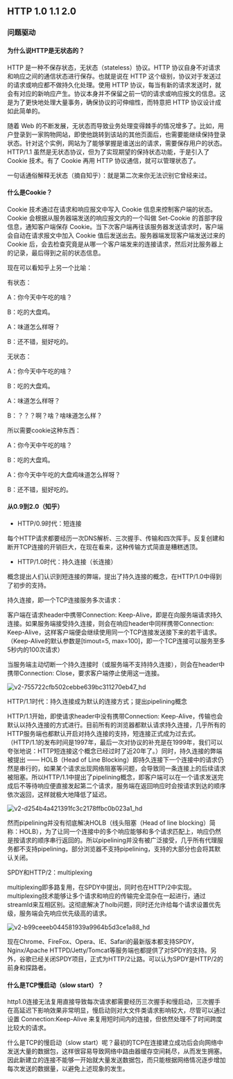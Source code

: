 ## HTTP  1.0 1.1 2.0
### 问题驱动
#### 为什么说HTTP是无状态的？
HTTP 是一种不保存状态，无状态（stateless）协议。HTTP 协议自身不对请求和响应之间的通信状态进行保存。也就是说在 HTTP 这个级别，协议对于发送过的请求或响应都不做持久化处理。使用 HTTP 协议，每当有新的请求发送时，就会有对应的新响应产生。协议本身并不保留之前一切的请求或响应报文的信息。这是为了更快地处理大量事务，确保协议的可伸缩性，而特意把 HTTP 协议设计成如此简单的。

随着 Web 的不断发展，无状态而导致业务处理变得棘手的情况增多了。比如，用户登录到一家购物网站，即使他跳转到该站的其他页面后，也需要能继续保持登录状态。针对这个实例，网站为了能够掌握是谁送出的请求，需要保存用户的状态。
HTTP/1.1 虽然是无状态协议，但为了实现期望的保持状态功能，于是引入了 Cookie 技术。有了 Cookie 再用 HTTP 协议通信，就可以管理状态了。

一句话通俗解释无状态（摘自知乎）：就是第二次来你无法识别它曾经来过。

#### 什么是Cookie？
Cookie 技术通过在请求和响应报文中写入 Cookie 信息来控制客户端的状态。Cookie 会根据从服务器端发送的响应报文内的一个叫做 Set-Cookie 的首部字段信息，通知客户端保存 Cookie。当下次客户端再往该服务器发送请求时，客户端会自动在请求报文中加入 Cookie 值后发送出去。服务器端发现客户端发送过来的 Cookie 后，会去检查究竟是从哪一个客户端发来的连接请求，然后对比服务器上的记录，最后得到之前的状态信息。

现在可以看知乎上另一个比喻：

有状态：

A：你今天中午吃的啥？

B：吃的大盘鸡。

A：味道怎么样呀？

B：还不错，挺好吃的。

无状态：

A：你今天中午吃的啥？

B：吃的大盘鸡。

A：味道怎么样呀？

B：？？？啊？啥？啥味道怎么样？

所以需要cookie这种东西：

A：你今天中午吃的啥？

B：吃的大盘鸡。

A：你今天中午吃的大盘鸡味道怎么样呀？

B：还不错，挺好吃的。

#### 从0.9到2.0（知乎）
* HTTP/0.9时代：短连接

每个HTTP请求都要经历一次DNS解析、三次握手、传输和四次挥手。反复创建和断开TCP连接的开销巨大，在现在看来，这种传输方式简直是糟糕透顶。

* HTTP/1.0时代：持久连接（长连接）

概念提出人们认识到短连接的弊端，提出了持久连接的概念，在HTTP/1.0中得到了初步的支持。

持久连接，即一个TCP连接服务多次请求：

客户端在请求header中携带Connection: Keep-Alive，即是在向服务端请求持久连接。如果服务端接受持久连接，则会在响应header中同样携带Connection: Keep-Alive，这样客户端便会继续使用同一个TCP连接发送接下来的若干请求。（Keep-Alive的默认参数是[timout=5, max=100]，即一个TCP连接可以服务至多5秒内的100次请求）

当服务端主动切断一个持久连接时（或服务端不支持持久连接），则会在header中携带Connection: Close，要求客户端停止使用这一连接。

![v2-755722cfb502cebbe639bc311270eb47_hd](https://user-images.githubusercontent.com/6982311/45009474-ed434280-b03a-11e8-8060-da91f4880690.png)

HTTP/1.1时代：持久连接成为默认的连接方式；提出pipelining概念

HTTP/1.1开始，即使请求header中没有携带Connection: Keep-Alive，传输也会默认以持久连接的方式进行。目前所有的浏览器都默认请求持久连接，几乎所有的HTTP服务端也都默认开启对持久连接的支持，短连接正式成为过去式。（HTTP/1.1的发布时间是1997年，最后一次对协议的补充是在1999年，我们可以夸张地说：HTTP短连接这个概念已经过时了近20年了。）同时，持久连接的弊端被提出 —— HOLB（Head of Line Blocking）即持久连接下一个连接中的请求仍然是串行的，如果某个请求出现网络阻塞等问题，会导致同一条连接上的后续请求被阻塞。所以HTTP/1.1中提出了pipelining概念，即客户端可以在一个请求发送完成后不等待响应便直接发起第二个请求，服务端在返回响应时会按请求到达的顺序依次返回，这样就极大地降低了延迟。

![v2-d254b4a421391fc3c2178ffbc0b023a1_hd](https://user-images.githubusercontent.com/6982311/45009568-6f336b80-b03b-11e8-9582-763798e44603.png)

然而pipelining并没有彻底解决HOLB（线头阻塞（Head of line blocking）简称：HOLB），为了让同一个连接中的多个响应能够和多个请求匹配上，响应仍然是按请求的顺序串行返回的。所以pipelining并没有被广泛接受，几乎所有代理服务都不支持pipelining，部分浏览器不支持pipelining，支持的大部分也会将其默认关闭。

SPDY和HTTP/2：multiplexing

multiplexing即多路复用，在SPDY中提出，同时也在HTTP/2中实现。multiplexing技术能够让多个请求和响应的传输完全混杂在一起进行，通过streamId来互相区别。这彻底解决了holb问题，同时还允许给每个请求设置优先级，服务端会先响应优先级高的请求。

![v2-b99ceeeb044581939a9964b5d3ce1a88_hd](https://user-images.githubusercontent.com/6982311/45009654-fa146600-b03b-11e8-8f51-335182eb69b6.png)


现在Chrome、FireFox、Opera、IE、Safari的最新版本都支持SPDY，Nginx/Apache HTTPD/Jetty/Tomcat等服务端也都提供了对SPDY的支持。另外，谷歌已经关闭SPDY项目，正式为HTTP/2让路。可以认为SPDY是HTTP/2的前身和探路者。

#### 什么是TCP慢启动（slow start）？
  
http1.0连接无法复用直接导致每次请求都需要经历三次握手和慢启动，三次握手在高延迟下影响效果非常明显，慢启动则对大文件类请求影响较大，尽管可以通过设置 Connection:Keep-Alive 来复用短时间内的连接，但依然处理不了时间跨度比较大的请求。 

什么是TCP的慢启动（slow start）呢？最初的TCP在连接建立成功后会向网络中发送大量的数据包，这样很容易导致网络中路由器缓存空间耗尽，从而发生拥塞。因此新建立的连接不能够一开始就大量发送数据包，而只能根据网络情况逐步增加每次发送的数据量，以避免上述现象的发生。

  
